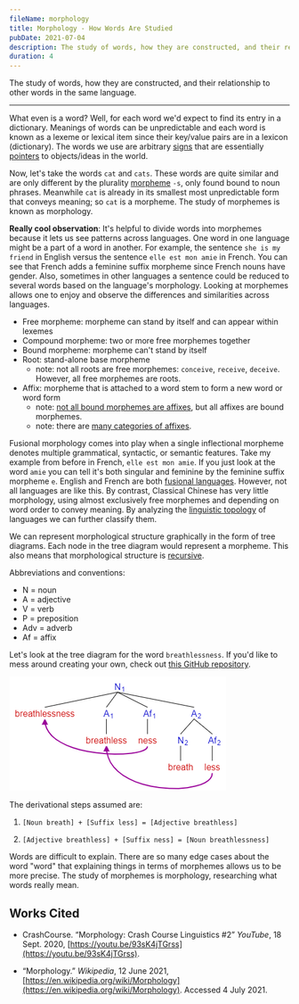 ```yaml
---
fileName: morphology
title: Morphology - How Words Are Studied
pubDate: 2021-07-04
description: The study of words, how they are constructed, and their relationship to other words in the same language.
duration: 4
---
```


The study of words, how they are constructed, and their relationship to other words in the same language.

---

What even is a word? Well, for each word we'd expect to find its entry in a dictionary. Meanings of words can be unpredictable and each word is known as a lexeme or lexical item since their key/value pairs are in a lexicon (dictionary). The words we use are arbitrary [signs](<https://en.wikipedia.org/wiki/Sign_(semiotics)>) that are essentially [pointers](<https://en.wikipedia.org/wiki/Pointer_(computer_programming)>) to objects/ideas in the world.

Now, let's take the words `cat` and `cats`. These words are quite similar and are only different by the plurality [morpheme](https://en.wikipedia.org/wiki/Morpheme) `-s`, only found bound to noun phrases. Meanwhile `cat` is already in its smallest most unpredictable form that conveys meaning; so `cat` is a morpheme. The study of morphemes is known as morphology.

**Really cool observation**: It's helpful to divide words into morphemes because it lets us see patterns across languages. One word in one language might be a part of a word in another. For example, the sentence `she is my friend` in English versus the sentence `elle est mon amie` in French. You can see that French adds a feminine suffix morpheme since French nouns have gender. Also, sometimes in other languages a sentence could be reduced to several words based on the language's morphology. Looking at morphemes allows one to enjoy and observe the differences and similarities across languages.

- Free morpheme: morpheme can stand by itself and can appear within lexemes
- Compound morpheme: two or more free morphemes together
- Bound morpheme: morpheme can't stand by itself
- Root: stand-alone base morpheme
  - note: not all roots are free morphemes: `conceive`, `receive`, `deceive`. However, all free morphemes are roots.
- Affix: morpheme that is attached to a word stem to form a new word or word form
  - note: [not all bound morphemes are affixes](https://en.wikipedia.org/wiki/Cranberry_morpheme), but all affixes are bound morphemes.
  - note: there are [many categories of affixes](https://en.wikipedia.org/wiki/Affix).

Fusional morphology comes into play when a single inflectional morpheme denotes multiple grammatical, syntactic, or semantic features. Take my example from before in French, `elle est mon amie`. If you just look at the word `amie` you can tell it's both singular and feminine by the feminine suffix morpheme `e`. English and French are both [fusional languages](https://en.wikipedia.org/wiki/Fusional_language). However, not all languages are like this. By contrast, Classical Chinese has very little morphology, using almost exclusively free morphemes and depending on word order to convey meaning. By analyzing the [linguistic topology](https://en.wikipedia.org/wiki/Linguistic_typology) of languages we can further classify them.

We can represent morphological structure graphically in the form of tree diagrams. Each node in the tree diagram would represent a morpheme. This also means that morphological structure is [recursive](https://en.wikipedia.org/wiki/Recursion).

Abbreviations and conventions:

- N = noun
- A = adjective
- V = verb
- P = preposition
- Adv = adverb
- Af = affix

Let's look at the tree diagram for the word `breathlessness`. If you'd like to mess around creating your own, check out [this GitHub repository](https://github.com/maxdemaio/jssyntaxtree).

![Syntax tree example](../../../public/blog/morphology/syntax_tree.png)

The derivational steps assumed are:

1. `[Noun breath] + [Suffix less] = [Adjective breathless]`

2. `[Adjective breathless] + [Suffix ness] = [Noun breathlessness]`

Words are difficult to explain. There are so many edge cases about the word "word" that explaining things in terms of morphemes allows us to be more precise. The study of morphemes is morphology, researching what words really mean.

## Works Cited

- CrashCourse. “Morphology: Crash Course Linguistics #2” _YouTube_, 18 Sept. 2020, [https://youtu.be/93sK4jTGrss](https://youtu.be/93sK4jTGrss).

- “Morphology.” _Wikipedia_, 12 June 2021, [https://en.wikipedia.org/wiki/Morphology](https://en.wikipedia.org/wiki/Morphology). Accessed 4 July 2021.
